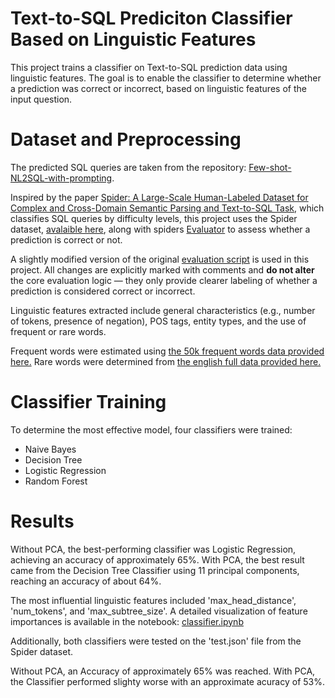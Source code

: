 # Text-to-SQL Prediciton Classifier Based on Linguistic Features

This project trains a classifier on Text-to-SQL prediction data using linguistic features.
The goal is to enable the classifier to determine whether a prediction was correct or incorrect, based on linguistic features of the input question.

# Dataset and Preprocessing

The predicted SQL queries are taken from the repository: [Few-shot-NL2SQL-with-prompting](https://github.com/MohammadrezaPourreza/Few-shot-NL2SQL-with-prompting/blob/main/GPT4_results/GPT4_zero_shot.csv).

Inspired by the paper [Spider: A Large-Scale Human-Labeled Dataset for Complex and Cross-Domain Semantic Parsing and Text-to-SQL Task](https://arxiv.org/pdf/1809.08887),  which classifies SQL queries by difficulty levels, this project uses the Spider dataset, [avalaible here](https://yale-lily.github.io/spider), along with spiders [Evaluator](https://github.com/taoyds/spider/blob/master/evaluation.py) to assess whether a prediction is correct or not.

A slightly modified version of the original [evaluation script](https://github.com/sinajaprlja/SPIDER/blob/main/evaluation.py) is used in this project. All changes are explicitly marked with comments and **do not alter** the core evaluation logic — they only provide clearer labeling of whether a prediction is considered correct or incorrect.

Linguistic features extracted include general characteristics (e.g., number of tokens, presence of negation), POS tags, entity types, and the use of frequent or rare words.

Frequent words were estimated using [the 50k frequent words data provided here.](https://github.com/hermitdave/FrequencyWords/blob/master/content/2018/en/en_50k.txt)
Rare words were determined from [the english full data provided here.](https://github.com/hermitdave/FrequencyWords/blob/master/content/2018/en/en_full.txt)

# Classifier Training

To determine the most effective model, four classifiers were trained:

* Naive Bayes
* Decision Tree
* Logistic Regression
* Random Forest


# Results

Without PCA, the best-performing classifier was Logistic Regression, achieving an accuracy of approximately 65%.
With PCA, the best result came from the Decision Tree Classifier using 11 principal components, reaching an accuracy of about 64%.

The most influential linguistic features included 'max_head_distance', 'num_tokens', and 'max_subtree_size'.
A detailed visualization of feature importances is available in the notebook: [classifier.ipynb](https://github.com/sinajaprlja/SPIDER/blob/main/classifier.ipynb)

Additionally, both classifiers were tested on the 'test.json' file from the Spider dataset.

Without PCA, an Accuracy of approximately 65% was reached.
With PCA, the Classifier performed slighty worse with an approximate acuracy of 53%.